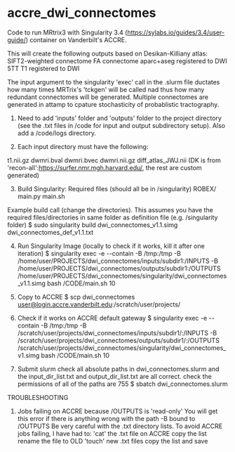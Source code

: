 # accre_dwi_connectomes
Code to run MRtrix3 with Singularity 3.4 (https://sylabs.io/guides/3.4/user-guide/) container on Vanderbilt's ACCRE.

This will create the following outputs based on Desikan-Killiany atlas:
SIFT2-weighted connectome 
FA connectome
aparc+aseg registered to DWI
5TT
T1 registered to DWI

The input argument to the singularity 'exec' call in the .slurm file ductates how many times MRTrix's 'tckgen' will be called nad thus how many redundant connectomes will be generated. Multiple connectomes are generated in attamp to cpature stochasticity of probablistic tractography. 

1) Need to add 'inputs' folder and 'outputs' folder to the project directory (see the .txt files in /code for input and output subdirectory setup). Also add a /code/logs directory. 

2) Each input directory must have the following:

t1.nii.gz
dwmri.bval
dwmri.bvec
dwmri.nii.gz
diff_atlas_JWJ.nii (DK is from 'recon-all':https://surfer.nmr.mgh.harvard.edu/, the rest are custom generated)

3) Build Singularity:
Required files (should all be in /singularity)
ROBEX/
main.py
main.sh

Example build call (change the directories). This assumes you have the required files/directories in same folder as definition file (e.g. /singularity folder)
$ sudo singularity build dwi_connectomes_v1.1.simg dwi_connectomes_def_v1.1.txt

4) Run Singularity Image (locally to check if it works, kill it after one iteration)
$ singularity exec -e --contain -B /tmp:/tmp -B /home/user/PROJECTS/dwi_connectomes/inputs/subdir1:/INPUTS -B /home/user/PROJECTS/dwi_connectomes/outputs/subdir1:/OUTPUTS /home/user/PROJECTS/dwi_connectomes/singularity/dwi_connectomes_v1.1.simg bash /CODE/main.sh 10

5) Copy to ACCRE
$ scp dwi_connectomes user@login.accre.vanderbilt.edu:/scratch/user/projects/

6) Check if it works on ACCRE default gateway
$ singularity exec -e --contain -B /tmp:/tmp -B /scratch/user/projects/dwi_connectomes/inputs/subdir1/:/INPUTS -B /scratch/user/projects/dwi_connectomes/outputs/subdir1/:/OUTPUTS /scratch/user/projects/dwi_connectomes/singularity/dwi_connectomes_v1.simg bash /CODE/main.sh 10

7) Submit slurm 
check all absolute paths in dwi_connectomes.slurm and the input_dir_list.txt and output_dir_list.txt are all correct.
check the permissions of all of the paths are 755
$ sbatch dwi_connectomes.slurm



TROUBLESHOOTING
1) Jobs failing on ACCRE because /OUTPUTS is 'read-only'
You will get this error if there is anything wrong with the path -B bound to /OUTPUTS
Be very careful with the .txt directory lists. To avoid ACCRE jobs failing, I have had to: 
'cat' the .txt file on ACCRE
copy the list
rename the file to OLD
'touch' new .txt files
copy the list and save 


